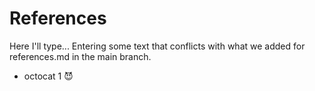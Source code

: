 # References

Here I'll type... Entering some text that conflicts with what we added for references.md in the main branch.

* octocat 1 😈
